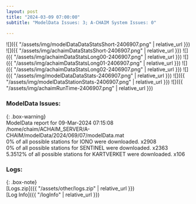 ```yaml
---
layout: post
title: "2024-03-09 07:00:00"
subtitle: "ModelData Issues: 3; A-CHAIM System Issues: 0"

---
```


![]({{ "/assets/img/modelDataDataStatsShort-2406907.png" | relative_url }})
![]({{ "/assets/img/achaimDataStatsShort-2406907.png" | relative_url }})
![]({{ "/assets/img/achaimDataStatsLong00-2406907.png" | relative_url }})
![]({{ "/assets/img/achaimDataStatsLong01-2406907.png" | relative_url }})
![]({{ "/assets/img/achaimDataStatsLong02-2406907.png" | relative_url }})
![]({{ "/assets/img/modelDataDataStats-2406907.png" | relative_url }})
![]({{ "/assets/img/modelDataStationStats-2406907.png" | relative_url }})
![]({{ "/assets/img/achaimRunTime-2406907.png" | relative_url }})


### ModelData Issues:  
  
{: .box-warning}  
 ModelData report for 09-Mar-2024 07:15:08   
 /home/chaim/ACHAIM_SERVER/A-CHAIM/modelData/2024/069/07/modelData.mat   
 0% of all possible stations for IONO were downloaded. x2908   
 0% of all possible stations for SENTINEL were downloaded. x2363   
 5.3512% of all possible stations for KARTVERKET were downloaded. x106   
  


### Logs:  
  
{: .box-note}  
[Logs.zip]({{ "/assets/other/logs.zip" | relative_url }})  
[Log Info]({{ "/logInfo" | relative_url }})  
